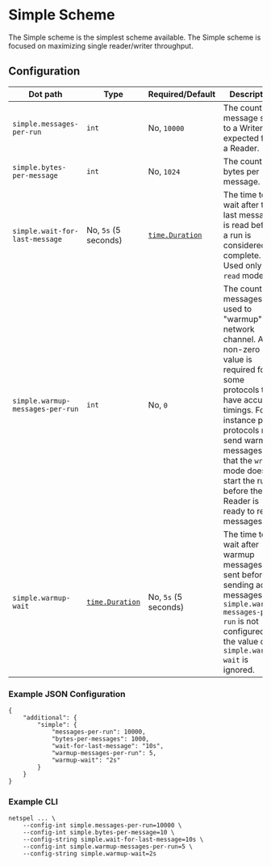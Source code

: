 # Simple Scheme

The Simple scheme is the simplest scheme available. The Simple scheme is focused on maximizing single reader/writer throughput.

## Configuration

 Dot path | Type | Required/Default | Description
 ---|---|---|---
 `simple.messages-per-run` | `int` | No, `10000` | The count of message sent to a Writer and expected from a Reader.
 `simple.bytes-per-message` | `int` | No, `1024` | The count of bytes per message.
 `simple.wait-for-last-message` | No, `5s` (5 seconds) | [`time.Duration`](https://golang.org/pkg/time/#ParseDuration) | The time to wait after the last message is read before a run is considered complete. Used only in `read` mode.
 `simple.warmup-messages-per-run` | `int` | No, `0` | The count of messages used to "warmup" the network channel. A non-zero value is required for some protocols to have accurate timings. For instance pull protocols must send warm up messages so that the `write` mode doesn't start the run before the Reader is ready to read messages.
 `simple.warmup-wait` | [`time.Duration`](https://golang.org/pkg/time/#ParseDuration) | No, `5s` (5 seconds) | The time to wait after warmup messages are sent before sending actual messages. If `simple.warmup-messages-per-run` is not configured, the value of `simple.warmup-wait` is ignored.

### Example JSON Configuration

```
{
    "additional": {
        "simple": {
            "messages-per-run": 10000,
            "bytes-per-messages": 1000,
            "wait-for-last-message": "10s",
            "warmup-messages-per-run": 5,
            "warmup-wait": "2s"
        }
    }
}
```

### Example CLI

```
netspel ... \
    --config-int simple.messages-per-run=10000 \
    --config-int simple.bytes-per-message=10 \
    --config-string simple.wait-for-last-message=10s \
    --config-int simple.warmup-messages-per-run=5 \
    --config-string simple.warmup-wait=2s
